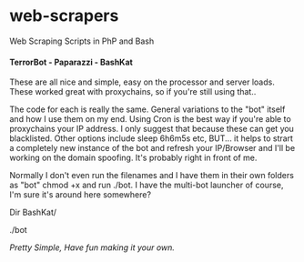 # web-scrapers
Web Scraping Scripts in PhP and Bash

<h4>TerrorBot - Paparazzi - BashKat</h4>

These are all nice and simple, easy on the processor and server loads.
These worked great with proxychains, so if you're still using that..

The code for each is really the same.
General variations to the "bot" itself and how I use them on my end.
Using Cron is the best way if you're able to proxychains your IP address.
I only suggest that because these can get you blacklisted.
Other options include sleep 6h6m5s etc, BUT... it helps to strart a completely
new instance of the bot and refresh your IP/Browser and I'll be working on the domain spoofing.
It's probably right in front of me.

Normally I don't even run the filenames and I have them in their own folders as "bot"
chmod +x and run ./bot.
I have the multi-bot launcher of course, I'm sure it's around here somewhere?

<p>Dir BashKat/</p>
     <p>./bot</p>
     
<em>Pretty Simple, Have fun making it your own.</em>
